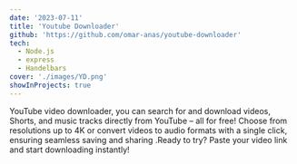 ```yaml
---
date: '2023-07-11'
title: 'Youtube Downloader'
github: 'https://github.com/omar-anas/youtube-downloader'
tech:
  - Node.js
  - express
  - Handelbars
cover: './images/YD.png'
showInProjects: true
---
```


YouTube video downloader, you can search for and download videos, Shorts, and music tracks directly from YouTube – all for free! Choose from resolutions up to 4K or convert videos to audio formats with a single click, ensuring seamless saving and sharing .Ready to try? Paste your video link and start downloading instantly!
